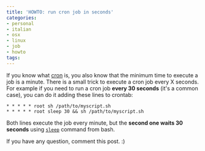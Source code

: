 ```yaml
---
title: 'HOWTO: run cron job in seconds'
categories:
- personal
- italian
- osx
- linux
- job
- howto
tags:
---
```

If you know what [cron](http://en.wikipedia.org/wiki/Cron) is, you also know
that the minimum time to execute a job is a minute. There is a small trick to
execute a cron job every X seconds. For example if you need to run a cron job
**every 30 seconds** (it's a common case), you can do it adding these lines to
crontab:

```
* * * * * root sh /path/to/myscript.sh  
* * * * * root sleep 30 && sh /path/to/myscript.sh
```

Both lines execute the job every minute, but the **second one waits 30
seconds** using [`sleep`](http://en.wikipedia.org/wiki/Sleep_(Unix)) command
from bash.

If you have any question, comment this post. :)
